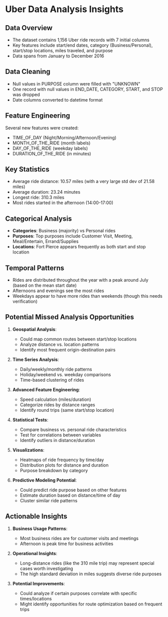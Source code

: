 # Uber Data Analysis Insights

## Data Overview
- The dataset contains 1,156 Uber ride records with 7 initial columns
- Key features include start/end dates, category (Business/Personal), start/stop locations, miles traveled, and purpose
- Data spans from January to December 2016

## Data Cleaning
- Null values in PURPOSE column were filled with "UNKNOWN"
- One record with null values in END_DATE, CATEGORY, START, and STOP was dropped
- Date columns converted to datetime format

## Feature Engineering
Several new features were created:
- TIME_OF_DAY (Night/Morning/Afternoon/Evening)
- MONTH_OF_THE_RIDE (month labels)
- DAY_OF_THE_RIDE (weekday labels)
- DURATION_OF_THE_RIDE (in minutes)

## Key Statistics
- Average ride distance: 10.57 miles (with a very large std dev of 21.58 miles)
- Average duration: 23.24 minutes
- Longest ride: 310.3 miles
- Most rides started in the afternoon (14:00-17:00)

## Categorical Analysis
- **Categories**: Business (majority) vs Personal rides
- **Purposes**: Top purposes include Customer Visit, Meeting, Meal/Entertain, Errand/Supplies
- **Locations**: Fort Pierce appears frequently as both start and stop location

## Temporal Patterns
- Rides are distributed throughout the year with a peak around July (based on the mean start date)
- Afternoons and evenings see the most rides
- Weekdays appear to have more rides than weekends (though this needs verification)

## Potential Missed Analysis Opportunities

1. **Geospatial Analysis**:
   - Could map common routes between start/stop locations
   - Analyze distance vs. location patterns
   - Identify most frequent origin-destination pairs

2. **Time Series Analysis**:
   - Daily/weekly/monthly ride patterns
   - Holiday/weekend vs. weekday comparisons
   - Time-based clustering of rides

3. **Advanced Feature Engineering**:
   - Speed calculation (miles/duration)
   - Categorize rides by distance ranges
   - Identify round trips (same start/stop location)

4. **Statistical Tests**:
   - Compare business vs. personal ride characteristics
   - Test for correlations between variables
   - Identify outliers in distance/duration

5. **Visualizations**:
   - Heatmaps of ride frequency by time/day
   - Distribution plots for distance and duration
   - Purpose breakdown by category

6. **Predictive Modeling Potential**:
   - Could predict ride purpose based on other features
   - Estimate duration based on distance/time of day
   - Cluster similar ride patterns

## Actionable Insights

1. **Business Usage Patterns**:
   - Most business rides are for customer visits and meetings
   - Afternoon is peak time for business activities

2. **Operational Insights**:
   - Long-distance rides (like the 310 mile trip) may represent special cases worth investigating
   - The high standard deviation in miles suggests diverse ride purposes

3. **Potential Improvements**:
   - Could analyze if certain purposes correlate with specific times/locations
   - Might identify opportunities for route optimization based on frequent trips

